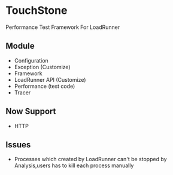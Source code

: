 # TouchStone
Performance Test Framework For LoadRunner

## Module
* Configuration
* Exception (Customize)
* Framework
* LoadRunner API (Customize)
* Performance (test code)
* Tracer

## Now Support
* HTTP

## Issues
* Processes which created by LoadRunner can't be stopped by Analysis,users has to kill each process manually